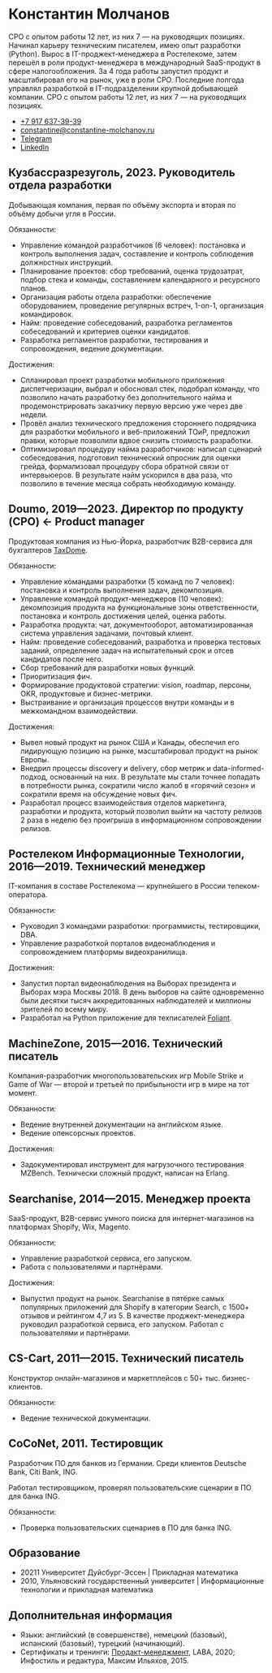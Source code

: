 # Константин Молчанов

CPO с опытом работы 12 лет, из них 7 — на руководящих позициях. Начинал карьеру техническим писателем, имею опыт разработки (Python). Вырос в IT-проджект-менеджера в Ростелекоме, затем перешёл в роли продукт-менеджера в международный SaaS-продукт в сфере налогообложения. За 4 года работы запустил продукт и масштабировал его на рынок, уже в роли CPO. Последние полгода управлял разработкой в IT-подразделении крупной добывающей компании.
CPO с опытом работы 12 лет, из них 7 — на руководящих позициях.

-   [+7 917 637-39-39](tel:+79176373930)
-   [constantine@constantine-molchanov.ru](mailto:constantine@constantine-molchanov.ru)
-   [Telegram](https://t.me/moigagoo)
-   [LinkedIn](https://linkedin.com/in/moigagoo/)


## Кузбассразрезуголь, 2023. Руководитель отдела разработки

Добывающая компания, первая по объёму экспорта и вторая по объёму добычи угля в России. 

Обязанности:

-   Управление командой разработчиков (6 человек): постановка и контроль выполнения задач, составление и контроль соблюдения должностных инструкций.
-   Планирование проектов: сбор требований, оценка трудозатрат, подбор стека и команды, составлением календарного и ресурсного планов.
-   Организация работы отдела разработки: обеспечение оборудованием, проведение регулярных встреч, 1-on-1, организация командировок.
-   Найм: проведение собеседований, разработка регламентов собеседований и критериев оценки кандидатов.
-   Разработка регламентов разработки, тестирования и сопровождения, ведение документации. 

Достижения:

-   Спланировал проект разработки мобильного приложения диспетчеризации, выбрал и обосновал стек, подобрал команду, что позволило начать разработку без дополнительного найма и продемонстрировать заказчику первую версию уже через две недели.
-   Провёл анализ технического предложения стороннего подрядчика для разработки мобильного и веб-приложений ТОиР, предложил правки, которые позволили вдвое снизить стоимость разработки.
-   Оптимизировал процедуру найма разработчиков: написал сценарий собеседования, подготовил технический опросник для оценки грейда, формализовал процедуру сбора обратной связи от интервьюеров. В результате найм ускорился в два раза, что позволило в течение месяца собрать необходимую команду.


## Doumo, 2019—2023. Директор по продукту (CPO) ← Product manager

Продуктовая компания из Нью-Йорка, разработчик B2B-сервиса для бухгалтеров [TaxDome](https://taxdome.com).

Обязанности:

-   Управление командами разработки (5 команд по 7 человек): постановка и контроль выполнения задач, декомпозиция.
-   Управление командой продукт-менеджеров (10 человек): декомпозиция продукта на функциональные зоны ответственности, постановка и контроль достижения целей, оценка работы.
-   Разработка продукта: чат, документооборот, автоматизированная система управления задачами, почтовый клиент.
-   Найм: проведение собеседований, разработка и проверка тестовых заданий, определение задач на испытательный срок и отсев кандидатов после него.
-   Сбор требований для разработки новых функций.
-   Приоритизация фич.
-   Формирование продуктовой стратегии: vision, roadmap, персоны, OKR, продуктовые и бизнес-метрики.
-   Выстраивание и организация процессов внутри команды и в межкомандном взаимодействии.

Достижения:

-   Вывел новый продукт на рынок США и Канады, обеспечил его лидирующую позицию на рынке, масштабировал продукт на рынок Европы.
-   Внедрил процессы discovery и delivery, сбор метрик и data-informed-подход, основанный на них. В результате мы стали точнее попадать в потребности рынка, сократили число жалоб в «горячий сезон» и сократили время на обсуждение новых фич.
-   Разработал процесс взаимодействия отделов маркетинга, разработки и продукта, который позволил выйти на частоту релизов 2 раза в неделю без проигрыша в информационном сопровождении релизов.


## Ростелеком Информационные Технологии, 2016—2019. Технический менеджер

IT-компания в составе Ростелекома — крупнейшего в России телеком-оператора.

Обязанности:

-   Руководил 3 командами разработки: программисты, тестировщики, DBA.
-   Управление разработкой порталов видеонаблюдения и сопровождением платформы видеохранилища. 

Достижения:

-   Запустил портал видеонаблюдения на Выборах президента и Выборах мэра Москвы 2018. В день выборов на сайте одновременно были десятки тысяч аккредитованных наблюдателей и миллионы зрителей по всему миру.
-   Разработал на Python приложение для техписателей [Foliant](https://foliant-docs.github.io).


## MachineZone, 2015—2016. Технический писатель

Компания-разработчик многопользовательских игр Mobile Strike и Game of War — второй и третьей по прибыльности игр в мире на тот момент.

Обязанности:

-   Ведение внутренней документации на английском языке.
-   Ведение опенсорсных проектов.

Достижения:

-   Задокументировал инструмент для нагрузочного тестирования MZBench. Технически сложный продукт, написан на Erlang.


## Searchanise, 2014—2015. Менеджер проекта

SaaS-продукт, B2B-сервис умного поиска для интернет-магазинов на платформах Shopify, Wix, Magento.

Обязанности:

-   Управление разработкой сервиса, его запуском. 
-   Работа с пользователями и партнёрами.

Достижения:

-   Выпустил продукт на рынок. Searchanise в пятёрке самых популярных приложений для Shopify в категории Search, с 1500+ отзывов и рейтингом 4,7 из 5.
В качестве проджект-менеджера руководил разработкой сервиса, его запуском. Работал с пользователями и партнёрами.


## CS-Cart, 2011—2015. Технический писатель

Конструктор онлайн-магазинов и маркетплейсов с 50+ тыс. бизнес-клиентов.

Обязанности:

-   Ведение технической документации.


## CoCoNet, 2011. Тестировщик

Разработчик ПО для банков из Германии. Среди клиентов Deutsche Bank, Citi Bank, ING.

Работал тестировщиком, проверял пользовательские сценарии в ПО для банка ING.

Обязанности:

-   Проверка пользовательских сценариев в ПО для банка ING.


## Образование

-   20211 Университет Дуйсбург-Эссен | Прикладная математика
-   2010, Ульяновский государственный университет | Информационные технологии и прикладная математика 


## Дополнительная информация

-   Языки: английский (в совершенстве), немецкий (базовый), испанский (базовый), турецкий (начинающий).
-   Сертификаты и тренинги: [Продакт-менеджмент](https://my.l-a-b-a.com/ru/certificate/5f7edca92bbac), LABA, 2020; Инфостиль и редактура, Максим Ильяхов, 2015.

